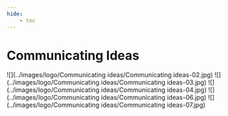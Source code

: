```yaml
---
hide:
    - toc
---
```

# **Communicating Ideas** 

 ![](../images/logo/Communicating ideas/Communicating ideas-02.jpg)
 ![](../images/logo/Communicating ideas/Communicating ideas-03.jpg)
 ![](../images/logo/Communicating ideas/Communicating ideas-04.jpg)
 ![](../images/logo/Communicating ideas/Communicating ideas-06.jpg)
 ![](../images/logo/Communicating ideas/Communicating ideas-07.jpg)



 